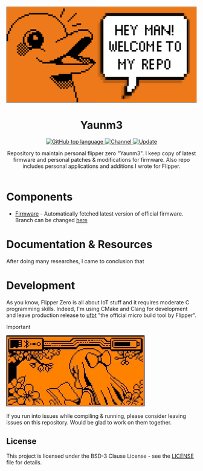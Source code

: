<header>
<p align="center">
  <img src="./.github/assets/header.png" alt="header picture">
</p>
<h1 align="center">Yaunm3</h1>
<p align="center">
    <a href="https://github.com/orzklv/yaunm3">
        <img src="https://img.shields.io/github/languages/top/orzklv/yaunm3?style=flat&logo=github&color=%23ff8c00&labelColor=%23ff8c00" alt="GitHub top language">
    </a>
    <a href="https://t.me/orzklvb">
        <img src="https://img.shields.io/badge/Chat-grey?style=flat&logo=telegram&color=%23ff8c00&labelColor=%23ff8c00" alt="Channel">
    </a>
    <a href="https://github.com/orzklv/yaunm3/actions/workflows/update.yml">
        <img src="https://img.shields.io/github/actions/workflow/status/orzklv/yaunm3/update.yml?style=flat&logo=githubactions&logoColor=ffffff&label=Update&labelColor=%23ff8c00&color=%23ff8c00" alt="Update">
    </a>
</p>
<p align="center">Repository to maintain personal flipper zero "Yaunm3". I keep copy of latest firmware and personal patches & modifications for firmware. Also repo includes personal applications and additions I wrote for Flipper.</p>
</header>

# Components

- [Firmware](./firmware) - Automatically fetched latest version of official firmware. Branch can be changed [here](https://github.com/orzklv/yaunm3/blob/e2ee36a0c8a842d2a40cff41a1dae39ab97ab18e/.github/workflows/update.yml#L34C16-L34C28)

# Documentation & Resources

After doing many researches, I came to conclusion that 

# Development

As you know, Flipper Zero is all about IoT stuff and it requires moderate C programming skills. Indeed, I'm using CMake and Clang for development and leave production release to [ufbt](https://github.com/flipperdevices/flipperzero-ufbt) "the official micro build tool by Flipper".  

> [!IMPORTANT]
> <img src="./.github/assets/animation.gif" alt="">
> 
> If you run into issues while compiling & running, please consider leaving issues on this repository. Would be glad to work on them together. 

## License

This project is licensed under the BSD-3 Clause License - see the [LICENSE](license) file for details.